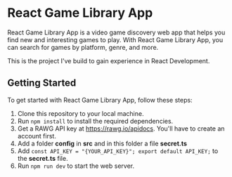 # React Game Library App

React Game Library App is a video game discovery web app that helps you find new and interesting games to play. With React Game Library App, you can search for games by platform, genre, and more.

This is the project I've build to gain experience in React Development.

## Getting Started

To get started with React Game Library App, follow these steps:

1. Clone this repository to your local machine.
2. Run `npm install` to install the required dependencies.
3. Get a RAWG API key at https://rawg.io/apidocs. You'll have to create an account first.
4. Add a folder **config** in **src** and in this folder a file **secret.ts**
5. Add `const API_KEY = "{YOUR_API_KEY}";
export default API_KEY;` to the **secret.ts** file.
6. Run `npm run dev` to start the web server.
